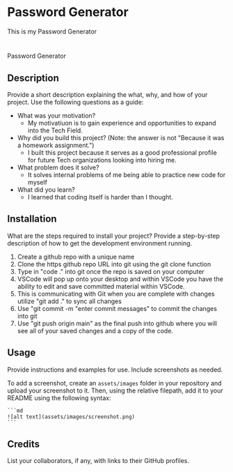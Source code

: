 # Password Generator
This is my Password Generator
# <Your-Project-Title>
 Password Generator
## Description
Provide a short description explaining the what, why, and how of your project. Use the following questions as a guide:
- What was your motivation?
    - My motivatiuon is to gain experience and opportunities to expand into the Tech Field.
- Why did you build this project? (Note: the answer is not "Because it was a homework assignment.") 
    - I built this project because it serves as a good professional profile for future Tech organizations looking into hiring me.
- What problem does it solve?
    - It solves internal problems of me being able to practice new code for myself
- What did you learn? 
    - I learned that coding itself is harder than I thought.
 
## Installation
What are the steps required to install your project? Provide a step-by-step description of how to get the development environment running.
1.  Create a github repo with a unique name
2.	Clone the https github repo URL into git using the git clone function
3.	Type in "code ." into git once the repo is saved on your computer
4.	VSCode will pop up onto your desktop and within VSCode you have the ability to edit and save committed material within VSCode.
5.	This is communicating with Git when you are complete with changes utilize "git add ." to sync all changes
6.	Use "git commit -m "enter commit messages" to commit the changes into git
7.	Use "git push origin main" as the final push into github where you will see all of your saved changes and a copy of the code.

 
## Usage
Provide instructions and examples for use. Include screenshots as needed.
 
To add a screenshot, create an `assets/images` folder in your repository and upload your screenshot to it. Then, using the relative filepath, add it to your README using the following syntax:
 
    ```md
    ![alt text](assets/images/screenshot.png)
    ```
 
## Credits
List your collaborators, if any, with links to their GitHub profiles.
 
